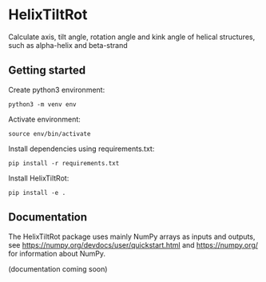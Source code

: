 # HelixTiltRot

Calculate axis, tilt angle, rotation angle and kink angle of helical structures, such as alpha-helix and beta-strand

## Getting started

Create python3 environment:

    python3 -m venv env
    
Activate environment:

    source env/bin/activate

Install dependencies using requirements.txt:

    pip install -r requirements.txt

Install HelixTiltRot:

    pip install -e .
    
    
## Documentation

The HelixTiltRot package uses mainly NumPy arrays as inputs and outputs, see https://numpy.org/devdocs/user/quickstart.html and https://numpy.org/ for information about NumPy.


(documentation coming soon)
